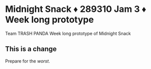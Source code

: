 # Midnight Snack ♦︎ 289310 Jam 3 ♦︎ Week long prototype
Team TRASH PANDA
Week long prototype of Midnight Snack

## This is a change
Prepare for the _worst_.
